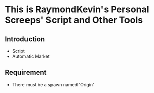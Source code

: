 # This is RaymondKevin's Personal Screeps' Script and Other Tools

## Introduction
- Script
- Automatic Market

## Requirement
- There must be a spawn named 'Origin'